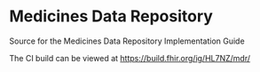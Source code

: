 # Medicines Data Repository

Source for the Medicines Data Repository Implementation Guide

The CI build can be viewed at https://build.fhir.org/ig/HL7NZ/mdr/ 
